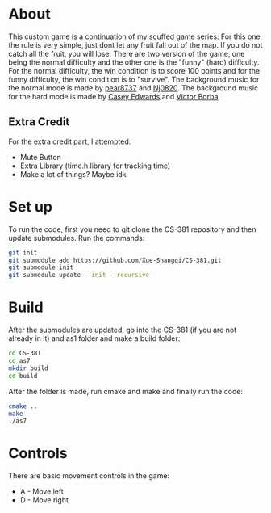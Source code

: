 # About
This custom game is a continuation of my scuffed game series. For this one, the rule is very simple, just dont let any fruit fall out of the map. If you do not catch all the fruit, you will lose. There are two version of the game, one being the normal difficulty and the other one is the "funny" (hard) difficulty. For the normal difficulty, the win condition is to score 100 points and for the funny difficulty, the win condition is to "survive". The background music for the normal mode is made by [pear8737](https://www.youtube.com/channel/UCuWfAq9BTpHx9Waz3R1RjNw) and [Nj0820](https://www.youtube.com/watch?v=kDZvuxlHFJA). The background music for the hard mode is made by [Casey Edwards](https://www.youtube.com/c/CaseyEdwards) and [Victor Borba](https://www.youtube.com/channel/UCgKUpNOPIIdOA0E_jeQaA-g).

## Extra Credit 
For the extra credit part, I attempted:
* Mute Button 
* Extra Library (time.h library for tracking time)
* Make a lot of things? Maybe idk

# Set up
To run the code, first you need to git clone the CS-381 repository and then update submodules. Run the commands:
```bash
git init
git submodule add https://github.com/Xue-Shangqi/CS-381.git
git submodule init
git submodule update --init --recursive
```

# Build
After the submodules are updated, go into the CS-381 (if you are not already in it) and as1 folder and make a build folder:
```bash
cd CS-381
cd as7
mkdir build
cd build
```
After the folder is made, run cmake and make and finally run the code:
```bash
cmake ..
make
./as7
```
# Controls
There are basic movement controls in the game:
* A - Move left  
* D - Move right 